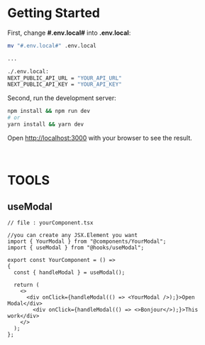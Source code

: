 # Getting Started

First, change **#.env.local#** into **.env.local**:

```bash	
mv "#.env.local#" .env.local 

... 

./.env.local:
NEXT_PUBLIC_API_URL = "YOUR_API_URL"
NEXT_PUBLIC_API_KEY = "YOUR_API_KEY"
```

Second, run the development server:

```bash
npm install && npm run dev
# or
yarn install && yarn dev
```

Open [http://localhost:3000](http://localhost:3000) with your browser to see the result.

</br>

# TOOLS

## useModal

```tsx
// file : yourComponent.tsx

//you can create any JSX.Element you want
import { YourModal } from "@components/YourModal"; 
import { useModal } from "@hooks/useModal";

export const YourComponent = () => 
{
  const { handleModal } = useModal();

  return (
    <>
      <div onClick={handleModal(() => <YourModal />);}>Open Modal</div>
        <div onClick={handleModal(() => <>Bonjour</>);}>This work</div>
    </>
  );
};
